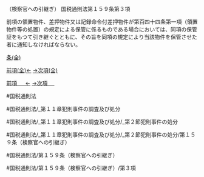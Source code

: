 （検察官への引継ぎ）
国税通則法第１５９条第３項

前項の領置物件、差押物件又は記録命令付差押物件が第百四十四条第一項（領置物件等の処置）の規定による保管に係るものである場合においては、同項の保管証をもつて引き継ぐとともに、その旨を同項の規定により当該物件を保管させた者に通知しなければならない。

[条(全)](国税通則法＿＿＿＿＿第１５９条_.md)

[前項(全)←](国税通則法＿＿＿＿＿第１５９条第２項_.md)    [→次項(全)](国税通則法＿＿＿＿＿第１５９条第４項_.md)

[前項 　 ←](国税通則法＿＿＿＿＿第１５９条第２項.md)    [→次項 　 ](国税通則法＿＿＿＿＿第１５９条第４項.md)



#国税通則法

#国税通則法/_第１１章犯則事件の調査及び処分

#国税通則法/_第１１章犯則事件の調査及び処分/_第２節犯則事件の処分

#国税通則法/_第１１章犯則事件の調査及び処分/_第２節犯則事件の処分/第１５９条（検察官への引継ぎ）

#国税通則法/第１５９条（検察官への引継ぎ）

#国税通則法/第１５９条（検察官への引継ぎ）/第３項

